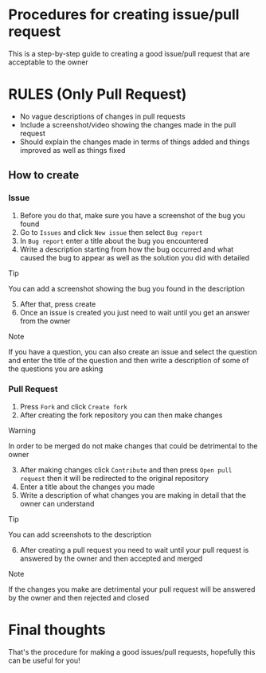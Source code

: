 # Procedures for creating issue/pull request
This is a step-by-step guide to creating a good issue/pull request that are acceptable to the owner

# RULES (Only Pull Request)
- No vague descriptions of changes in pull requests
- Include a screenshot/video showing the changes made in the pull request
- Should explain the changes made in terms of things added and things improved as well as things fixed

## How to create
### Issue
1. Before you do that, make sure you have a screenshot of the bug you found
2. Go to `Issues` and click `New issue` then select `Bug report`
3. In `Bug report` enter a title about the bug you encountered
4. Write a description starting from how the bug occurred and what caused the bug to appear as well as the solution you did with detailed
> [!TIP]
> You can add a screenshot showing the bug you found in the description

5. After that, press create
6. Once an issue is created you just need to wait until you get an answer from the owner
> [!NOTE]
> If you have a question, you can also create an issue and select the question and enter the title of the question and then write a description of some of the questions you are asking

### Pull Request
1. Press `Fork` and click `Create fork`
2. After creating the fork repository you can then make changes
>[!WARNING]
> In order to be merged do not make changes that could be detrimental to the owner

3. After making changes click `Contribute` and then press `Open pull request` then it will be redirected to the original repository
4. Enter a title about the changes you made
5. Write a description of what changes you are making in detail that the owner can understand
>[!TIP]
> You can add screenshots to the description

6. After creating a pull request you need to wait until your pull request is answered by the owner and then accepted and merged
> [!NOTE]
> If the changes you make are detrimental your pull request will be answered by the owner and then rejected and closed

# Final thoughts
That's the procedure for making a good issues/pull requests, hopefully this can be useful for you!
